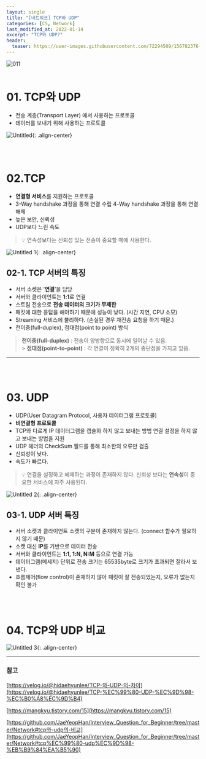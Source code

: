 ```yaml
---
layout: single
title: "[네트워크] TCP와 UDP"
categories: [CS, Network]
last_modified_at: 2022-01-14
excerpt: "TCP와 UDP?"
header:
  teaser: https://user-images.githubusercontent.com/72294509/156782376-95306ada-3424-4191-9899-6aa476f76719.png
---
```


![011](https://user-images.githubusercontent.com/72294509/156782376-95306ada-3424-4191-9899-6aa476f76719.png)
<br><br>

# 01. TCP와 UDP

- 전송 계층(Transport Layer) 에서 사용하는 프로토콜
- 데이터를 보내기 위해 사용하는 프로토콜

![Untitled](https://user-images.githubusercontent.com/72294509/156782394-5a8b375a-eeab-48e9-b257-01182c4a0069.png){: .align-center}

<br><br>

# 02.TCP

- **연결형 서비스**를 지원하는 프로토콜
- 3-Way handshake 과정을 통해 연결 수립
  4-Way handshake 과정을 통해 연결 해제
- 높은 보안, 신뢰성
- UDP보다 느린 속도

> 💡 연속성보다는 신뢰성 있는 전송이 중요할 때에 사용한다.

![Untitled 1](https://user-images.githubusercontent.com/72294509/156782387-3404bc14-88b5-4c64-b370-233866a11ec8.png){: .align-center}

## 02-1. TCP 서버의 특징

- 서버 소켓은 ‘**연결**’을 담당
- 서버와 클라이언트는 **1:1**로 연결
- 스트림 전송으로 **전송 데이터의 크기가 무제한**
- 패킷에 대한 응답을 해야하기 때문에 성능이 낮다.
  (시간 지연, CPU 소모)
- Streaming 서비스에 불리하다.
  (손실된 경우 재전송 요청을 하기 때문.)
- 전이중(full-duplex), 점대점(point to point) 방식

> **전이중(full-duplex)** : 전송이 양방향으로 동시에 일어날 수 있음.<br> > **점대점(point-to-point)** : 각 연결이 정확히 2개의 종단점을 가지고 있음.

---

<br><br>

# 03. UDP

- UDP(User Datagram Protocol, 사용자 데이터그램 프로토콜)
- **비연결형 프로토콜**
- TCP와 다르게 IP 데이터그램을 캡슐화 하지 않고 보내는 방법
  연결 설정을 하지 않고 보내는 방법을 지원
- UDP 헤더의 CheckSum 필드를 통해 최소한의 오류만 검출
- 신뢰성이 낮다.
- 속도가 빠르다.

> 💡 연결을 설정하고 헤제하는 과정이 존재하지 않다. 신뢰성 보다는 **연속성**이 중요한 서비스에 자주 사용된다.

![Untitled 2](https://user-images.githubusercontent.com/72294509/156782389-6dcb5dd4-e58b-4093-99f9-c7bef3f06197.png){: .align-center}

## 03-1. UDP 서버 특징

- 서버 소캣과 클라이언트 소캣의 구분이 존재하지 않는다.
  (connect 함수가 필요하지 않기 때문)
- 소캣 대신 **IP**를 기반으로 데이터 전송
- 서버와 클라이언트는 **1:1, 1:N, N:M** 등으로 연결 가능
- 데이터그램(메세지) 단위로 전송
  크기는 65535byte로 크기가 초과되면 잘라서 보낸다.
- 흐름제어(flow control)이 존재하지 않아
  패킷이 잘 전송되었는지, 오류가 없는지 확인 불가

<br><br>

# 04. TCP와 UDP 비교

![Untitled 3](https://user-images.githubusercontent.com/72294509/156782392-7da21ece-d006-4e7b-921d-75ca8297cfd1.png){: .align-center}

---

### 참고

[https://velog.io/@hidaehyunlee/TCP-와-UDP-의-차이](https://velog.io/@hidaehyunlee/TCP-%EC%99%80-UDP-%EC%9D%98-%EC%B0%A8%EC%9D%B4)

[https://mangkyu.tistory.com/15](https://mangkyu.tistory.com/15)

[https://github.com/JaeYeopHan/Interview_Question_for_Beginner/tree/master/Network#tcp와-udp의-비교](https://github.com/JaeYeopHan/Interview_Question_for_Beginner/tree/master/Network#tcp%EC%99%80-udp%EC%9D%98-%EB%B9%84%EA%B5%90)
